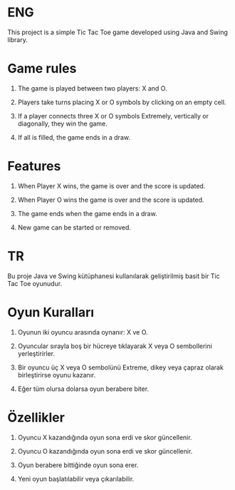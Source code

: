  # ENG

This project is a simple Tic Tac Toe game developed using Java and Swing library.

 # Game rules

   1. The game is played between two players: X and O.
   
   2. Players take turns placing X or O symbols by clicking on an empty cell.
   
   3. If a player connects three X or O symbols Extremely, vertically or diagonally, they win the game.
   
   4. If all is filled, the game ends in a draw.


 # Features

   1. When Player X wins, the game is over and the score is updated.

   2. When Player O wins the game is over and the score is updated.
   
   3. The game ends when the game ends in a draw.
   
   4. New game can be started or removed.


# TR

   Bu proje Java ve Swing kütüphanesi kullanılarak geliştirilmiş basit bir Tic Tac Toe oyunudur.

# Oyun Kuralları

   1. Oyunun iki oyuncu arasında oynanır: X ve O.

   2. Oyuncular sırayla boş bir hücreye tıklayarak X veya O sembollerini yerleştirirler.
   
   3. Bir oyuncu üç X veya O sembolünü Extreme, dikey veya çapraz olarak birleştirirse oyunu kazanır.
   
   4. Eğer tüm olursa dolarsa oyun berabere biter.


# Özellikler

   1. Oyuncu X kazandığında oyun sona erdi ve skor güncellenir.

   2. Oyuncu O kazandığında oyun sona erdi ve skor güncellenir.
   
   3. Oyun berabere bittiğinde oyun sona erer.
   
   4. Yeni oyun başlatılabilir veya çıkarılabilir.
